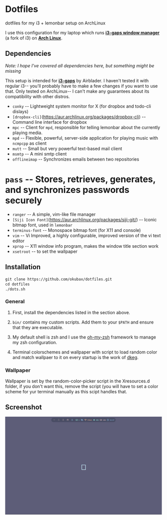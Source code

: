 # Dotfiles

dotfiles for my i3 + lemonbar setup on ArchLinux

I use this configuration for my laptop which runs **[i3-gaps window manager](https://github.com/Airblader/i3)** (a fork of i3) on
**[Arch Linux](https://www.archlinux.org/)**.

## Dependencies

*Note: I hope I've covered all dependencies here, but something might be missing*

This setup is intended for **[i3-gaps](https://github.com/Airblader/i3)** by Airblader. I haven't tested it with regular i3-- you'll probably have to make a few changes if you want to use that. Only tested on ArchLinux-- I can't make any guarantees about its compatibility with other distros.

* `conky` -- Lightweight system monitor for X (for dropbox and todo-cli dislays)
* `[dropbox-cli]`(https://aur.archlinux.org/packages/dropbox-cli) -- Command line interface for dropbox
* `mpc` -- Client for `mpd`, responsible for telling lemonbar about the currently playing media.
* `mpd` -- Flexible, powerful, server-side application for playing music with `ncmpcpp` as client
* `mutt` -- Small but very powerful text-based mail client
* `msmtp` -- A mini smtp client
* `offlineimap` -- Synchronizes emails between two repositories
# `pass` -- Stores, retrieves, generates, and synchronizes passwords securely  
* `ranger` -- A simple, vim-like file manager
* `[Siji Icon Font]`(https://aur.archlinux.org/packages/siji-git/) -- Iconic bitmap font, used in `lemonbar`
* `terminus-font` -- Monospace bitmap font (for X11 and console)
* `vim` -- Vi Improved, a highly configurable, improved version of the vi text editor
* `xprop` -- X11 window info program, makes the window title section work
* `xsetroot` -- to set the wallpaper



## Installation

```
git clone https://github.com/okubax/dotfiles.git
cd dotfiles
./dots.sh

```

### General

1. First, install the dependencies listed in the section above.

2. `bin/` contains my custom scripts. Add them to your `$PATH` and ensure that they are executable. 

3. My default shell is zsh and I use the [oh-my-zsh](https://github.com/robbyrussell/oh-my-zsh) framework to manage my zsh configuration.

4. Terminal colorschemes and wallpaper with script to load random color and match wallpaer to it on every startup is the work of [dkeg](https://github.com/dkeg/crayolo).


### Wallpaper

Wallpaper is set by the random-color-picker script in the Xresources.d folder, if you don't want this, remove the script (you will have to set a color scheme for yur terminal manually as this scipt handles that.

## Screenshot

![ScreenShot](https://raw.githubusercontent.com/okubax/dotfiles/master/screenshot.png)
